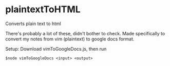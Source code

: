 # plaintextToHTML
Converts plain text to html

There's probably a lot of these, didn't bother to check. Made specifically to convert my notes from vim (plaintext) to google docs format. 

Setup: Download vimToGoogleDocs.js, then run
    
    $node vimToGoogleDocs <input> <output>
